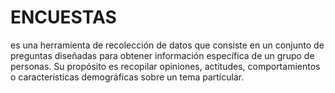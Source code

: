 # ENCUESTAS
es una herramienta de recolección de datos que consiste en un conjunto de preguntas diseñadas para obtener información específica de un grupo de  personas. Su propósito es recopilar opiniones, actitudes, comportamientos o características demográficas sobre un tema particular.
